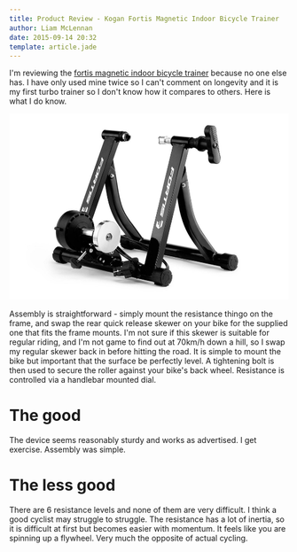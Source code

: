```yaml
---
title: Product Review - Kogan Fortis Magnetic Indoor Bicycle Trainer
author: Liam McLennan
date: 2015-09-14 20:32
template: article.jade
---
```


I'm reviewing the [fortis magnetic indoor bicycle trainer](https://www.kogan.com/au/buy/fortis-magnetic-indoor-bicycle-trainer/) because no one else has. I have only used mine twice so I can't comment on longevity and it is my first turbo trainer so I don't know how it compares to others. Here is what I do know.

<img src="tt.jpg" alt="Fortis magnetic indoor bicycle trainer" />

Assembly is straightforward - simply mount the resistance thingo on the frame, and swap the rear quick release skewer on your bike for the supplied one that fits the frame mounts. I'm not sure if this skewer is suitable for regular riding, and I'm not game to find out at 70km/h down a hill, so I swap my regular skewer back in before hitting the road. It is simple to mount the bike but important that the surface be perfectly level. A tightening bolt is then used to secure the roller against your bike's back wheel. Resistance is controlled via a handlebar mounted dial.

The good
========

The device seems reasonably sturdy and works as advertised. I get exercise. Assembly was simple.

The less good
=============

There are 6 resistance levels and none of them are very difficult. I think a good cyclist may struggle to struggle. The resistance has a lot of inertia, so it is difficult at first but becomes easier with momentum. It feels like you are spinning up a flywheel. Very much the opposite of actual cycling.
